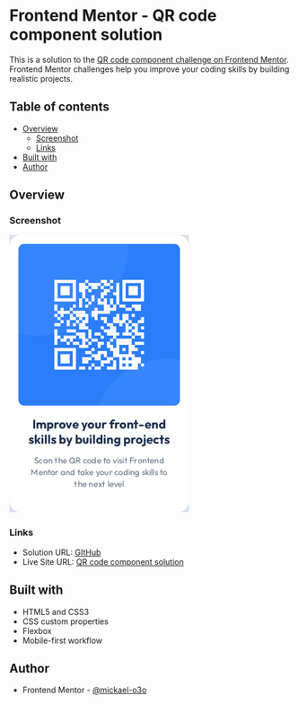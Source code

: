 # Frontend Mentor - QR code component solution

This is a solution to the [QR code component challenge on Frontend Mentor](https://www.frontendmentor.io/challenges/qr-code-component-iux_sIO_H). Frontend Mentor challenges help you improve your coding skills by building realistic projects.

## Table of contents

- [Overview](#overview)
  - [Screenshot](#screenshot)
  - [Links](#links)
- [Built with](#built-with)
- [Author](#author)

## Overview

### Screenshot

![](./screenshot.png)

### Links

- Solution URL: [GItHub](https://github.com/mickael-o3o/QR-code-component-solution.git)
- Live Site URL: [QR code component solution](https://mickael-o3o.github.io/QR-code-component-solution)

## Built with

- HTML5 and CSS3
- CSS custom properties
- Flexbox
- Mobile-first workflow

## Author

- Frontend Mentor - [@mickael-o3o](https://www.frontendmentor.io/profile/mickael-o3o)
